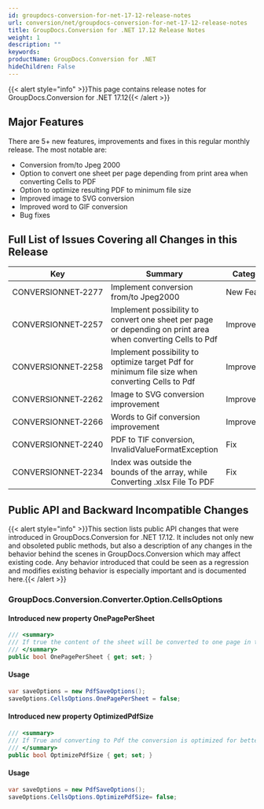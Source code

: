 ```yaml
---
id: groupdocs-conversion-for-net-17-12-release-notes
url: conversion/net/groupdocs-conversion-for-net-17-12-release-notes
title: GroupDocs.Conversion for .NET 17.12 Release Notes
weight: 1
description: ""
keywords: 
productName: GroupDocs.Conversion for .NET
hideChildren: False
---
```

{{< alert style="info" >}}This page contains release notes for GroupDocs.Conversion for .NET 17.12{{< /alert >}}

## Major Features

There are 5+ new features, improvements and fixes in this regular monthly release. The most notable are:

*   Conversion from/to Jpeg 2000
*   Option to convert one sheet per page depending from print area when converting Cells to PDF
*   Option to optimize resulting PDF to minimum file size
*   Improved image to SVG conversion
*   Improved word to GIF conversion
*   Bug fixes

## Full List of Issues Covering all Changes in this Release

| Key | Summary | Category |
| --- | --- | --- |
| CONVERSIONNET&#8209;2277 | Implement conversion from/to Jpeg2000 | New Feature |
| CONVERSIONNET&#8209;2257 | Implement possibility to convert one sheet per page or depending on print area when converting Cells to Pdf | Improvement |
| CONVERSIONNET&#8209;2258 | Implement possibility to optimize target Pdf for minimum file size when converting Cells to Pdf | Improvement |
| CONVERSIONNET&#8209;2262 | Image to SVG conversion improvement | Improvement |
| CONVERSIONNET&#8209;2266 | Words to Gif conversion improvement | Improvement |
| CONVERSIONNET&#8209;2240 | PDF to TIF conversion, InvalidValueFormatException | Fix |
| CONVERSIONNET&#8209;2234 | Index was outside the bounds of the array, while Converting .xlsx File To PDF | Fix |

## Public API and Backward Incompatible Changes

{{< alert style="info" >}}This section lists public API changes that were introduced in GroupDocs.Conversion for .NET 17.12. It includes not only new and obsoleted public methods, but also a description of any changes in the behavior behind the scenes in GroupDocs.Conversion which may affect existing code. Any behavior introduced that could be seen as a regression and modifies existing behavior is especially important and is documented here.{{< /alert >}}

### GroupDocs.Conversion.Converter.Option.CellsOptions

#### Introduced new property OnePagePerSheet 

```csharp
/// <summary>
/// If true the content of the sheet will be converted to one page in the PDF document. Default value is true.
/// </summary>
public bool OnePagePerSheet { get; set; }
```

#### Usage

```csharp
var saveOptions = new PdfSaveOptions();
saveOptions.CellsOptions.OnePagePerSheet = false;
```

#### Introduced new property OptimizedPdfSize

```csharp
/// <summary>
/// If True and converting to Pdf the conversion is optimized for better file size than print quality
/// </summary>
public bool OptimizePdfSize { get; set; }
```

#### Usage

```csharp
var saveOptions = new PdfSaveOptions();
saveOptions.CellsOptions.OptimizePdfSize= false;
```
